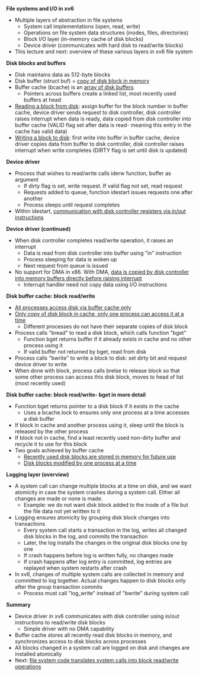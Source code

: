 **File systems and I/O in xv6**
- Multiple layers of abstraction in file systems
    * System call implementations (open, read, write)
    * Operations on file system data structures (inodes, files, directories)
    * Block I/O layer (in-memory cache of disk blocks)
    * Device driver (communicates with hard disk to read/write blocks)
- This lecture and next: overview of these various layers in xv6 file system

**Disk blocks and buffers**
- Disk maintains data as 512-byte blocks
- Disk buffer (struct buf) = <u>copy of disk block in memory</u>
- Buffer cache (bcache) is an <u>array of disk buffers</u>
    - Pointers across buffers create a linked list, most recently used buffers at head
- <u>Reading a block from disk</u>: assign buffer for the block number in buffer cache, device driver sends request to disk controller, disk controller raises interrupt when data is ready, data copied from disk controller into buffer cache (VALID flag set after data is read- meaning this entry in the cache has valid data)
- <u>Writing a block to disk</u>: first write into buffer in buffer cache, device driver copies data from buffer to disk controller, disk controller raises interrupt when write completes (DIRTY flag is set until disk is updated)

 **Device driver**
 - Process that wishes to read/write calls iderw function, buffer as argument
    * If dirty flag is set, write request. If valid flag not set, read request
    * Requests added to queue, function idestart issues requests one after another
    * Process sleeps until request completes
- Within idestart, <u>communication with disk controller registers via in/out instructions</u>

**Device driver (continued)**
- When disk controller completes read/write operation, it raises an interrupt
    * Data is read from disk controller into buffer using "in" instruction
    * Process sleeping for data is woken up
    * Next request from queue is issued
- No support for DMA in x86. With DMA, <u>data is copied by disk controller into memory buffers directly before raising interrupt</u>
    * Interrupt handler need not copy data using I/O instructions

**Disk buffer cache: block read/write**
- <u>All processes access disk via buffer cache only</u>
- <u>Only copy of disk block in cache, only one process can access it at a time</u>
    * Different processes do not have their separate copies of disk block
- Process calls "bread" to read a disk block, which calls function "bget"
    * Function bget returns buffer if it already exists in cache and no other process using it
    * If valid buffer not returned by bget, read from disk
- Process calls "bwrite" to write a block to disk: set dirty bit and request device driver to write
- When done with block, process calls brelse to release block so that some other process can access this disk block, moves to head of list (most recently used)


**Disk buffer cache: block read/write- bget in more detail**
- Function bget returns pointer to a disk block if it exists in the cache
    * Uses a bcache.lock to ensures only one process at a time accesses a disk buffer
- If block in cache and another process using it, sleep until the block is released by the other process
- If block not in cache, find a least recently used non-dirty buffer and recycle it to use for this block
- Two goals achieved by buffer cache
    * <u>Recently used disk blocks are stored in memory for future use</u>
    * <u>Disk blocks modified by one process at a time</u>

**Logging layer (overview)**
- A system call can change multiple blocks at a time on disk, and we want atomicity in case the system crashes during a system call. Either all changes are made or none is made. 
    * Example: we do not want disk block added to the inode of a file but the file data not yet written to it
- Logging ensures atomicity by grouping disk block changes into transactions
    * Every system call starts a transaction in the log, writes all changed disk blocks in the log, and commits the transaction
    * Later, the log installs the changes in the original disk blocks one by one
    * If crash happens before log is written fully, no changes made
    * If crash happens after log entry is committed, log entries are replayed when system restarts after crash
- In xv6, changes of multiple system calls are collected in memory and committed to log together. Actual changes happen to disk blocks only after the group transaction commits
    * Process must call "log_write" instead of "bwrite" during system call

**Summary**
- Device driver in xv6 communicates with disk controller using in/out instructions to read/write disk blocks
    * Simple driver with no DMA capability
- Buffer cache stores all recently read disk blocks in memory, and synchronizes access to disk blocks across processes
- All blocks changed in a system call are logged on disk and changes are installed atomically
- Next: <u>file system code translates system calls into block read/write operations</u>